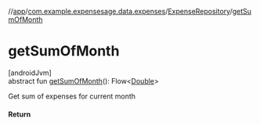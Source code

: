 //[app](../../../index.md)/[com.example.expensesage.data.expenses](../index.md)/[ExpenseRepository](index.md)/[getSumOfMonth](get-sum-of-month.md)

# getSumOfMonth

[androidJvm]\
abstract fun [getSumOfMonth](get-sum-of-month.md)(): Flow&lt;[Double](https://kotlinlang.org/api/latest/jvm/stdlib/kotlin/-double/index.html)&gt;

Get sum of expenses for current month

#### Return
